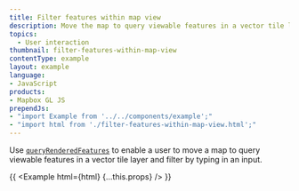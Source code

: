 ```yaml
---
title: Filter features within map view
description: Move the map to query viewable features in a vector tile layer and filter by typing in an input.
topics:
  - User interaction
thumbnail: filter-features-within-map-view
contentType: example
layout: example
language:
- JavaScript
products:
- Mapbox GL JS
prependJs:
- "import Example from '../../components/example';"
- "import html from './filter-features-within-map-view.html';"
---
```


Use [`queryRenderedFeatures`](https://docs.mapbox.com/mapbox-gl-js/api/map/#map#queryrenderedfeatures) to enable a user to move a map to query viewable features in a vector tile layer and filter by typing in an input.

{{ <Example html={html} {...this.props} /> }}
